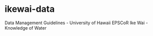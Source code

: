 # ikewai-data
Data Management Guidelines - University of Hawaii EPSCoR Ike Wai - Knowledge of Water
